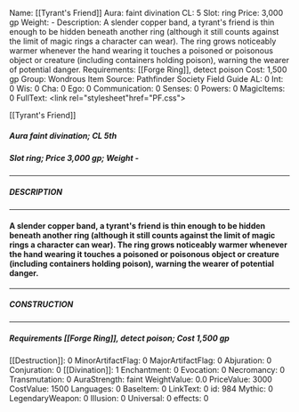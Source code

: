 Name: [[Tyrant's Friend]]
Aura: faint divination
CL: 5
Slot: ring
Price: 3,000 gp
Weight: -
Description: A slender copper band, a tyrant's friend is thin enough to be hidden beneath another ring (although it still counts against the limit of magic rings a character can wear). The ring grows noticeably warmer whenever the hand wearing it touches a poisoned or poisonous object or creature (including containers holding poison), warning the wearer of potential danger.
Requirements: [[Forge Ring]], detect poison
Cost: 1,500 gp
Group: Wondrous Item
Source: Pathfinder Society Field Guide
AL: 0
Int: 0
Wis: 0
Cha: 0
Ego: 0
Communication: 0
Senses: 0
Powers: 0
MagicItems: 0
FullText: <link rel="stylesheet"href="PF.css"><div class="heading"><p class="alignleft">[[Tyrant's Friend]]</p><div style="clear: both;"></div></div><div><h5><b>Aura </b>faint divination; <b>CL </b>5th</h5><h5><b>Slot </b>ring; <b>Price </b>3,000 gp; <b>Weight </b>-</h5></div><hr/><div><h5><b>DESCRIPTION</b></h5></div><hr/><div><h4><p>A slender copper band, a tyrant's friend is thin enough to be hidden beneath another ring (although it still counts against the limit of magic rings a character can wear). The ring grows noticeably warmer whenever the hand wearing it touches a poisoned or poisonous object or creature (including containers holding poison), warning the wearer of potential danger.</p></h4></div><hr/><div><h5><b>CONSTRUCTION</b></h5></div><hr/><div><h5><b>Requirements </b>[[Forge Ring]], <i>detect poison</i>; <b>Cost </b>1,500 gp</h5></div>
[[Destruction]]: 0
MinorArtifactFlag: 0
MajorArtifactFlag: 0
Abjuration: 0
Conjuration: 0
[[Divination]]: 1
Enchantment: 0
Evocation: 0
Necromancy: 0
Transmutation: 0
AuraStrength: faint
WeightValue: 0.0
PriceValue: 3000
CostValue: 1500
Languages: 0
BaseItem: 0
LinkText: 0
id: 984
Mythic: 0
LegendaryWeapon: 0
Illusion: 0
Universal: 0
effects: 0
